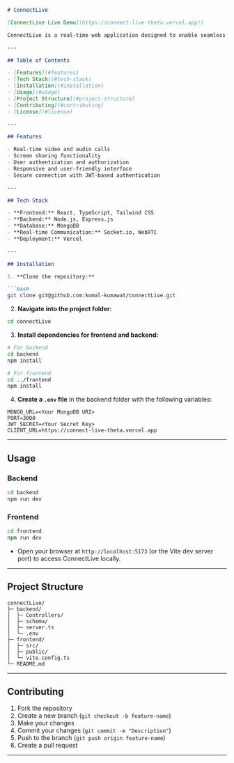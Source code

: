 
````md
# ConnectLive

[ConnectLive Live Demo](https://connect-live-theta.vercel.app/)

ConnectLive is a real-time web application designed to enable seamless video and audio communication between users. Built using the MERN stack, this project demonstrates modern web technologies, including WebRTC for video streaming and Socket.io for real-time communication.

---

## Table of Contents

- [Features](#features)  
- [Tech Stack](#tech-stack)  
- [Installation](#installation)  
- [Usage](#usage)  
- [Project Structure](#project-structure)  
- [Contributing](#contributing)  
- [License](#license)  

---

## Features

- Real-time video and audio calls  
- Screen sharing functionality  
- User authentication and authorization  
- Responsive and user-friendly interface  
- Secure connection with JWT-based authentication  

---

## Tech Stack

- **Frontend:** React, TypeScript, Tailwind CSS  
- **Backend:** Node.js, Express.js  
- **Database:** MongoDB  
- **Real-time Communication:** Socket.io, WebRTC  
- **Deployment:** Vercel  

---

## Installation

1. **Clone the repository:**

```bash
git clone git@github.com:komal-kumawat/connectLive.git
````

2. **Navigate into the project folder:**

```bash
cd connectLive
```

3. **Install dependencies for frontend and backend:**

```bash
# For backend
cd backend
npm install

# For frontend
cd ../frontend
npm install
```

4. **Create a `.env` file** in the backend folder with the following variables:

```env
MONGO_URL=<Your MongoDB URI>
PORT=3000
JWT_SECRET=<Your Secret Key>
CLIENT_URL=https://connect-live-theta.vercel.app
```

---

## Usage

### Backend

```bash
cd backend
npm run dev
```

### Frontend

```bash
cd frontend
npm run dev
```

* Open your browser at `http://localhost:5173` (or the Vite dev server port) to access ConnectLive locally.

---

## Project Structure

```
connectLive/
├─ backend/
│  ├─ Controllers/
│  ├─ schema/
│  ├─ server.ts
│  └─ .env
├─ frontend/
│  ├─ src/
│  ├─ public/
│  └─ vite.config.ts
└─ README.md
```

---

## Contributing

1. Fork the repository
2. Create a new branch (`git checkout -b feature-name`)
3. Make your changes
4. Commit your changes (`git commit -m "Description"`)
5. Push to the branch (`git push origin feature-name`)
6. Create a pull request

---

```
